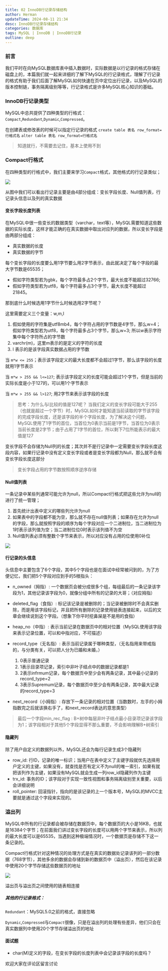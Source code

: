 ```yaml
---
title: 02 InnoDB行记录存储结构
author: Herman
updateTime: 2024-08-11 21:34
desc: InnoDB行记录存储结构
categories: 数据库
tags: MySQL | InnoDB | InnoDB行记录
outline: deep
---
```


### 前言
我们平时在向MySQL数据库表中插入数据时，实际数据是以行记录的格式存储在磁盘上的，本篇我们就一起来详细的了解下MySQL的行记录格式，理解了行记录的格式有助于我们后面了解MySQL如何快速在页中定位出行记录，以及MySQL的版本控制链，事务隔离级别等等，行记录格式是许多MySQL核心知识的基础。

### InnoDB行记录类型
MySQL中总共提供了四种类型的行格式：`Compact`,`Redundant`,`Dynamic`,`Compressed`。

在创建表或修改表的时候可以指定行记录的格式
   `create table 表名 row_format=行格式名`
   `alter table 表名 row_format=行格式名`

> 知道就行，不需要去记住，基本上使用不到

### Compact行格式
在四种类型的行格式中，我们主要来学习`Compact`格式，其他格式的行记录类似；

![](https://tva1.sinaimg.cn/large/008i3skNgy1gtfif7g9lfj60gm021dft02.jpg)

从图中我们可以看出行记录主要是由4部分组成：变长字段长度、Null值列表，行记录头信息以及列的真实数据

#### 变长字段长度列表
在MySQL中很一些变长的数据类型（varchar，text等），MySQL需要知道这些数据的实际长度，这样才能正确的在真实数据中取出对应列的数据，所以变长字段是由两部分组成：
* 真实数据的长度
* 真实数据的字节

每个变长字段的长度要么用1字节要么用2字节表示，由此就决定了每个字段的最大字节数是65535；
* 假如字符类型若为gbk，每个字符最多占2个字节，最大长度不能超过32766;
* 假如字符类型若为utf8，每个字符最多占3个字节，最大长度不能超过21845。

那到底什么时候选用1字节什么时候选用2字节呢？

这里需要定义三个变量：w,m,l

1. 假如使用的字符集是utf8mb4，每个字符占用的字节数是4字节，那么w=4；假如字符类型若为utf8，每个字符最多占3个字节，那么w=3; 所以w表示字符集中每个字符所占的字节数
2. varchr(m)，这里m表示的是定义的字符的长度
3. l 表示的是该字段真实数据占用的字节数

当 `m*w <= 255`；表示该字段定义的最大长度都不会超过1字节，那么该字段的长度就用1字节表示

当 `m*w > 255 && l<=127`; 表示该字段定义的长度可能会超过1个字节，但是当前的实际长度是小于127的，可以用1个字节表示

当 `m*w > 255 && l>127`; 用2字节来表示该字段的长度

> 思考：为什么与l比较的值是127呢？
> 当我们定义的变长字段可能大于255（也就是超过一个字节）时，MySQL如何才能知道当前读取的字节该字段的完成字段长度，还是该字段的半个字段长度，为了解决这个问题，MySQL使用了1字节的首位，当首位为0表示当前是1字节，当首位为0表示当前长度是2字节；由于占用了1字节的首位，所以剩下7位所能表示的最大值是127


变长字段不会存储为Null列的长度；其次并不是行记录中一定需要变长字段长度这段内容，如果行记录中没有定义变长字段或者是变长字段都为Null，那么就不会有变长字段长度这部分

> 变长字段占用的字节数按照顺序逆序存储

#### Null值列表
一条记录中某些列通常可能允许为null，所以Compact行格式把这些允许为null的进行了统一管理；

1. 首先统计出表中定义的哪些列允许为null
2. 如果表中的字段都不能为空，那么就不存在null值列表；如果存在允许为null的字段，那么就按照字段的顺序为每个字段对应一个二进制位，当二进制位为1时表示该列值为空；当二进制位位0时表示该列值不为空
3. Null值列表必须有整数个字节来表示，所以对应没有占用的位使用0补位

![](https://tva1.sinaimg.cn/large/008i3skNgy1gtfkjbzya1j60be064wen02.jpg)

#### 行记录的头信息
头信息中主要包含了6个字段，其中5个字段也是在面试中经常被问到的，为了方便记忆，我们把5个字段对应到手的5根指头：

* n_owned（拇指）: 一个数据页会被分成很多个组，每组最后的一条记录该字段为1，其他记录该字段为0，就像分组中所有的记录的大哥；（对应拇指）
* deleted_flag（食指）: 标记该记录是被删除的；当记录被删除时不会真实删除，而是用该字段标记，并且把所有删除的记录使用链表连接起来，以后的文章会继续说到这个字段。（想象下你平时挖鼻屎是不是用的食指）
* heap_no（中指）: 表示当前记录在数据页中的相对位置（MySQL使用该字段来表示记录位置，可以和中指对应，不可描述）
* record_type（无名指）: 表示当前记录属于哪种类型，（无名指用来带戒指的，与分类有关，可以把人分为已婚和未婚，）
    1. 0表示普通记录
    2. 1表示目录项记录，索引中非叶子结点中的数据记录都是1
    3. 2表示infrmum记录，每个数据页中至少会有两条记录，其中最小记录的record_type=2
    4. 3表示Supremum记录，每个数据页中至少会有两条记录，其中最大记录的record_type=3

* next_record（小拇指）: 存放下一条记录的相对位置（当数数时，左手的小拇指数完之后就该换右手了，和next_record表达的意思类型）

> 最后一个字段min_rec_flag : B+树中每层非叶子结点最小目录项记录该字段为1；该字段相对于其他5个字段显得不那么重要，不会影响理解B+树索引

#### 隐藏列
除了用户自定义的数据列以外，MySQL还会为每行记录生成3个隐藏列

* row_id: 行ID，记录的唯一标识；当用户在表中定义了主键字段就优先选择用户定义的主键，如果没有，就查找是否有定义不为null的唯一索引，如果有就把该列作为主键，如果没有MySQL就会生成一列row_id隐藏列作为主键
* trx_id: 事务的ID；该字段对于实现一致性视图和事务隔离级别至关重要，以后会详细说明
* roll_pointer: 回滚指针，指向的是该记录的上一个版本号，MySQL的MVCC主要就是通过这个字段来实现的。


### 溢出列
MySQL中所有的行记录都会被存储在数据页中，每个数据页的大小是16KB，也就是16384个字节；在前面我们讲过变长字段的长度可以用两个字节来表示，所以列的最大长度可以是65535，当遇到这种极端情况时，一个数据页是存储不下这一条记录的。

Compact行格式针对这种情况的处理方式是在真实的数据处记录该列的一部分数据（768字节），其他多余的数据会存储到新的数据页中（溢出页），然后在该记录中使用20个字节存储这些数据页的地址

![](https://tva1.sinaimg.cn/large/008i3skNgy1gtggjr01nbj60br0633yo02.jpg)

溢出页与溢出页之间使用的链表相连接


##### 其他的行记录格式：
`Redundant`：MySQL5.0之前的格式，直接忽略

`Dynamic`,`Compressed`与`Compact`很像，只是在溢出列的处理有些差异，他们只会在真实数据列中使用20个字节存储溢出页的地址



#### 面试题

* char(M)定义的字段，在变长字段的长度列表中会记录该字段的长度吗？

欢迎大家在评论区留言讨论
